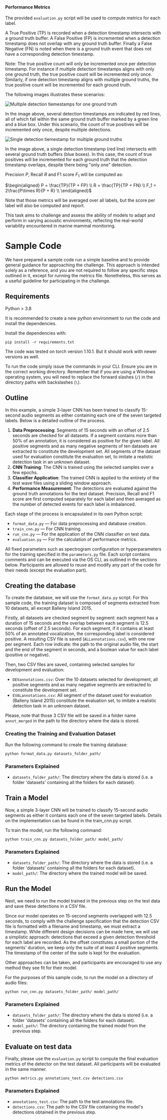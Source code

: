 



#### Performance Metrics

The provided `evaluation.py` script will be used to compute metrics for each label.

A True Positive (TP) is recorded when a detection timestamp intersects with a ground truth buffer. A False Positive (FP) is incremented when a detection timestamp does not overlap with any ground truth buffer. Finally a False Negative (FN) is noted when there is a ground truth event that does not have a corresponding detection timestamp.

Note: The true positive count will only be incremented once per detection timestamp. For instance if multiple detection timestamps aligns with only one ground truth, the true positive count will be incremented only once. Similarly, if one detection timestamp aligns with multiple ground truths, the true positive count will be incremented for each ground truth.

The following images illustrates these scenarios:

![Multiple detection tiemestamps for one ground truth](imgs/scenario1.png "Multiple detection tiemestamps for one ground truth")

In the image above, several detection timestamps are indicated by red lines, all of which fall within the same ground truth buffer marked by a green line and a blue box. Under this scenario, the count of true positives will be incremented only once, despite multiple detections.

![Single detection tiemestamp for multiple ground truths](imgs/scenario2.png "Single detection tiemestamp for multiple ground truths")

In the image above, a single detection timestamp (red line) intersects with several ground truth buffers (blue boxes). In this case, the count of true positives will be incremented for each ground truth that the detection timestamp overlaps, despite there being "only one" detection.

Precision $P$, Recall $R$ and F1 score $F_1$ will be computed as:

$\begin{aligned}
P = \frac{TP}{TP + FP} \\
R = \frac{TP}{TP + FN} \\
F_1 = 2\frac{P\times R}{P + R} \\
\end{aligned}$

Note that those metrics will be averaged over all labels, but the score per label will also be computed and report. 

This task aims to challenge and assess the ability of models to adapt and perform in varying acoustic environments, reflecting the real-world variability encountered in marine mammal monitoring.

# Sample Code

We have prepared a sample code run a simple baseline and to provide general guidance for approaching the challenge. This approach is intended solely as a reference, and you are not required to follow any specific steps outlined in it, except for running the metrics file. Nonetheless, this serves as a useful guideline for participating in the challenge.


## Requirements

Python > 3.8

It is recommended to create a new python environment to run the code and install the dependencies.

Install the dependencies with:

```
pip install -r requirements.txt
```

The code was tested on torch version 1.10.1. But it should work with newer versions as well.

To run the code simply issue the commands in your CLI. Ensure you are in the correct working directory. Remember that if you are using a Windows operating system, you will need to replace the forward slashes (`/`) in the directory paths with backslashes (`\`).

## Outline

In this example, a simple 3-layer CNN has been trained to classify 15-second audio segments as either containing each one of the seven targeted labels. Below is a detailed outline of the process.


1. **Data Preprocessing**: Segments of 15 seconds with an offset of 2.5 seconds are checked for all datasets. If a segment contains more than 50% of an annotation, it is considered as positive for the given label. 
All positive segments and as many negative segments of ten datasets are extracted to constitute the development set. All segments of the dataset used for evaluation constitute the evaluation set, to imitate a realistic detection task in an unknown dataset.
2. **CNN Training**: The CNN is trained using the selected samples over a few epochs.
3. **Classifier Application**: The trained CNN is applied to the entirety of the test wave files using a sliding window approach. 
4. **Performance Measurement**: The detections are evaluated against the ground truth annotations for the test dataset. Precision, Recall and F1 score are first computed separately for each label and then averaged as the number of detected events for each label is imbalanced. 

Each stage of the process is encapsulated in its own Python script:
- `format_data.py` — For data preprocessing and database creation.
- `train_cnn.py` — For CNN training.
- `run_cnn.py` — For the application of the CNN classifier on test data.
- `evaluation.py` — For the calculation of performance metrics.

All fixed parameters such as spectrogram configuration or hyperparameters for the training specified in the `parameters.py` file. Each script contains comments and can be executed via the OS CLI, as outlined in the sections below. Participants are allowed to reuse and modify any part of the code for their needs (except the evaluation part).

## Creating the database

To create the database, we will use the `format_data.py` script. For this sample code, the training dataset is composed of segments extracted from 10 datasets, all except Balleny Island 2015. 

Firstly, all datasets are checked segment by segment: each segment has a duration of 15 seconds and the overlap between each segment is 12.5 seconds (offset of 2.5 seconds).
For each segment, if it contains at least 50% of an annotated vocalization, the corresponding label is considered positive. 
A resulting CSV file is saved (`ALLannotations.csv`), with one row per segment. Each row indicate: the path to the original audio file, the start and the end of the segment in seconds, and a boolean value for each label (positive or negative).   

Then, two CSV files are saved, containing selected samples for development and evaluation:
- `DEVannotations.csv`: Over the 10 datasets selected for development, all positive segments and as many negative segments are extracted to constitute the development set.
- `EVALannotations.csv`: All segment of the dataset used for evaluation (Balleny Island 2015) constitute the evaluation set, to imitate a realistic detection task in an unknown dataset.

Please, note that those 3 CSV file will be saved in a folder name `annot_merged` in the path to the directory where the data is stored. 

### Creating the Training and Evaluation Dataset

Run the following command to create the training database:

```shell
python format_data.py datasets_folder_path/
```

### Parameters Explained

- `datasets_folder_path/`: The directory where the data is stored (i.e. a folder 'datasets' containing all the folders for each dataset).


## Train a Model

Now, a simple 3-layer CNN will be trained to classify 15-second audio segments as either it contains each one of the seven targeted labels. Details on the implementation can be found in the train_cnn.py script.

To train the model, run the following command:

```shell
python train_cnn.py datasets_folder_path/ model_path/
```

### Parameters Explained

- `datasets_folder_path/`: The directory where the data is stored (i.e. a folder 'datasets' containing all the folders for each dataset).
- `model_path/`: The directory where the trained model will be saved.

## Run the Model

Next, we need to run the model trained in the previous step on the test data and save these detections in a CSV file.

Since our model operates on 15-second segments overlapped with 12.5 seconds, to comply with the challenge specification that the detection CSV file is formatted with a filename and timestamp, we must extract a timestamp. While different design decisions can be made here, we will use a simplistic approach: detections that exceed a given detection threshold for each label are recorded. As the offset constitutes a small portion of the segments' duration, we keep only the suite of at least 4 positive segments. The timestamp of the center of the suite is kept for the evaluation.

Other approaches can be taken, and participants are encouraged to use any method they see fit for their model.

For the purposes of this sample code, to run the model on a directory of audio files:

```shell
python run_cnn.py datasets_folder_path/ model_path/
```

### Parameters Explained

- `datasets_folder_path/`: The directory where the data is stored (i.e. a folder 'datasets' containing all the folders for each dataset).
- `model_path/`: The directory containing the trained model from the previous step.

## Evaluate on test data

Finally, please use the `evaluation.py` script to compute the final evaluation metrics of the detector on the test dataset. All participants will be evaluated in the same manner.

```shell
python metrics.py annotations_test.csv detections.csv
```

### Parameters Explained

- `annotations_test.csv`: The path to the test annotations file.
- `detections.csv`: The path to the CSV file containing the model's detections obtained in the previous step.
